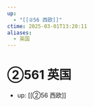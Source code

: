 ```yaml
---
up:
  - "[[②56 西欧]]"
ctime: 2025-03-01T13:20:11
aliases:
  - 英国
---
```


# ②561 英国

- up: [[②56 西欧]]
